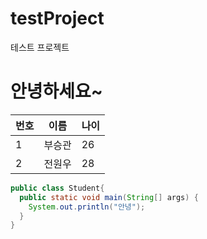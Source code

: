 # testProject
테스트 프로젝트

# 안녕하세요~
| 번호 | 이름 | 나이
| --- | --- | ---
| 1 | 부승관 | 26
| 2 | 전원우 | 28

```java
public class Student{
  public static void main(String[] args) {
    System.out.println("안녕");
  }
}
```
